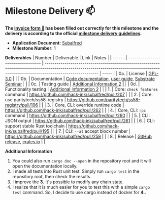 # Milestone Delivery :mailbox:

**The [invoice form :pencil:](https://docs.google.com/forms/d/e/1FAIpQLSfmNYaoCgrxyhzgoKQ0ynQvnNRoTmgApz9NrMp-hd8mhIiO0A/viewform) has been filled out correctly for this milestone and the delivery is according to the official [milestone delivery guidelines](https://github.com/w3f/Grants-Program/blob/master/docs/milestone-deliverables-guidelines.md).**

- **Application Document:** [Subalfred](https://github.com/w3f/Grants-Program/blob/master/applications/subalfred.md)
- **Milestone Number:** 1

**Deliverables**
| Number | Deliverable | Link | Notes |
| ------ | ---------------------------------- | --------------------------------------------------------------------------------------------------------------------------------------------------------------------------------------- | ----- |
| 0a. | License | [GPL-3.0](https://github.com/hack-ink/subalfred/blob/main/LICENSE) | |
| 0b. | Documentation | [Code documentation](https://docs.rs/releases/search?query=subalfred), [user guide](https://subalfred.hack.ink), [Substrate Seminar](https://www.crowdcast.io/e/substrate-seminar-2/26) | |
| 0c. | Testing guide | [Additional Information 2](#26) | |
| 0d. | Functionality testing | [Additional Information 2](#26) | |
| 1. | Core: `check features` command | https://github.com/hack-ink/subalfred/pull/207 | |
| 2. | Core: use paritytech/ss58-registry | https://github.com/paritytech/ss58-registry/pull/106 | |
| 3. | Core, CLI: override runtime code | https://github.com/hack-ink/subalfred/pull/262 | |
| 4. | Core, CLI: `rpc` command | https://github.com/hack-ink/subalfred/pull/260 | |
| 5. | CLI: JSON output | https://github.com/hack-ink/subalfred/pull/261 | |
| 6. | CLI: support stable Rust toolchain | https://github.com/hack-ink/subalfred/pull/195 | |
| 7. | CLI: `--at` accept block number | https://github.com/hack-ink/subalfred/pull/259 | |
| 8. | Release | [GitHub release](https://github.com/hack-ink/subalfred/releases), [crates.io](https://crates.io/crates/subalfred) | |

**Additional Information**

1. You could also run `cargo doc --open` in the repository root and it will open the documentation locally.
2. I made all tests into Rust unit test. Simply run `cargo test` in the repository root, then check the results.
3. I improve the **3.** It's possible to modify any chain state.
4. I realize that it is much easier for you to test this with a simple `cargo test` command. So, I decide to use cargo instead of docker for **4.**.
